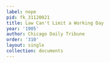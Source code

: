 ```yaml
---
label: nope
pid: fk_31120021
title: Law Can't Limit a Working Day
year: '1905'
author: Chicago Daily Tribune
order: '310'
layout: single
collection: documents
---
```

